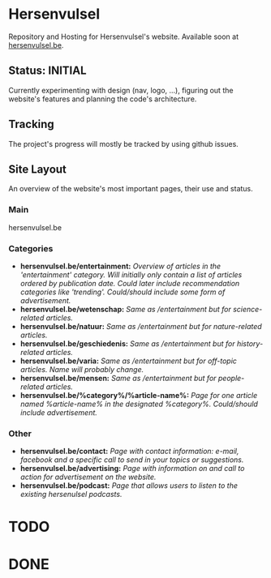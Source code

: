 # Hersenvulsel
Repository and Hosting for Hersenvulsel's website. Available soon at [hersenvulsel.be](hersenvulsel.be).

## Status: INITIAL
Currently experimenting with design (nav, logo, ...), figuring out the website's features and planning the code's architecture.

## Tracking
The project's progress will mostly be tracked by using github issues.

## Site Layout
An overview of the website's most important pages, their use and status.

### Main
hersenvulsel.be

### Categories
* **hersenvulsel.be/entertainment:** *Overview of articles in the 'entertainment' category. Will initially only contain a list of articles ordered by publication date. Could later include recommendation categories like 'trending'. Could/should include some form of advertisement.*
* **hersenvulsel.be/wetenschap:** *Same as /entertainment but for science-related articles.*
* **hersenvulsel.be/natuur:** *Same as /entertainment but for nature-related articles.*
* **hersenvulsel.be/geschiedenis:** *Same as /entertainment but for history-related articles.*
* **hersenvulsel.be/varia:** *Same as /entertainment but for off-topic articles. Name will probably change.*
* **hersenvulsel.be/mensen:** *Same as /entertainment but for people-related articles.*
* **hersenvulsel.be/%category%/%article-name%:** *Page for one article named %article-name% in the designated %category%. Could/should include advertisement.*

### Other
* **hersenvulsel.be/contact:** *Page with contact information: e-mail, facebook and a specific call to send in your topics or suggestions.*
* **hersenvulsel.be/advertising:** *Page with information on and call to action for advertisement on the website.*
* **hersenvulsel.be/podcast:** *Page that allows users to listen to the existing hersenulsel podcasts.*

# TODO
# DONE
